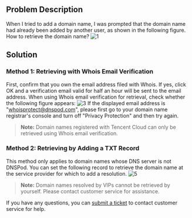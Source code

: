 ## Problem Description
When I tried to add a domain name, I was prompted that the domain name had already been added by another user, as shown in the following figure. How to retrieve the domain name?
![1](//mc.qcloudimg.com/static/img/d8bf385c475f6bee85c55c4d63794d54/image.png)  
## Solution
### Method 1: Retrieving with Whois Email Verification
First, confirm that you own the email address filed with Whois. If yes, click OK and a verification email valid for half an hour will be sent to the email address.
When using Whois email verification for retrieval, check whether the following figure appears:
![3](//mc.qcloudimg.com/static/img/452b533f0e7e9d4d0a3694d4bad0894e/image.png)
If the displayed email address is "whoisprotect@dnspod.com", please first go to your domain name registrar's console and turn off "Privacy Protection" and then try again.
>**Note:**
>Domain names registered with Tencent Cloud can only be retrieved using Whois email verification.

### Method 2: Retrieving by Adding a TXT Record 
This method only applies to domain names whose DNS server is not DNSPod. You can set the following record to retrieve the domain name at the service provider for which to add a resolution.
![5](//mc.qcloudimg.com/static/img/5a5534e4d61aeccd4476c5787aa8f93c/image.png)
>**Note:**
>Domain names resolved by VIPs cannot be retrieved by yourself. Please contact customer service for assistance.

If you have any questions, you can [submit a ticket](https://console.cloud.tencent.com/workorder/create?level1_id=16&level2_id=17&level1_name=%E5%85%B6%E5%AE%83%E6%9C%8D%E5%8A%A1&level2_name=%E5%9F%9F%E5%90%8D) to contact customer service for help.

